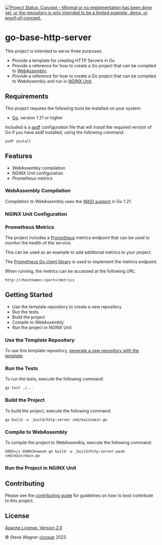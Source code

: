 [![Project Status: Concept – Minimal or no implementation has been done yet, or the repository is only intended to be a limited example, demo, or proof-of-concept.](https://www.repostatus.org/badges/latest/concept.svg)](https://www.repostatus.org/#concept)

# go-base-http-server

This project is intended to serve three purposes:
- Provide a template for creating HTTP Servers in Go
- Provide a reference for how to create a Go project that can be compiled to [WebAssembly](https://webassembly.org/);
- Provide a reference for how to create a Go project that can be compiled to WebAssembly and run in [NGINX Unit](https://unit.nginx.org/); 

## Requirements

This project requires the following tools be installed on your system:
- [Go](https://golang.org/), version 1.21 or higher

Included is a [asdf](https://asdf-vm.com/#/) configuration file that will install the required version of Go if you have asdf installed, using the following command:

```shell
asdf install
```

## Features

- WebAssembly compilation
- NGINX Unit configuration
- Prometheus metrics

### WebAssembly Compilation

Compilation to WebAssembly uses the [WASI support](https://go.dev/blog/wasi) in Go 1.21. 

### NGINX Unit Configuration

### Prometheus Metrics

The project includes a [Prometheus](https://prometheus.io/) metrics endpoint that can be used to monitor the health of the service.

This can be used as an example to add additional metrics to your project.

The [Prometheus Go client library](github.com/prometheus/client_golang) is used to implement the metrics endpoint.

When running, the metrics can be accessed at the following URL:

```shell    
http://<hostname>:<port>/metrics
```

## Getting Started

- Use the template repository to create a new repository
- Run the tests
- Build the project
- Compile to WebAssembly
- Run the project in NGINX Unit

### Use the Template Repository

To use this template repository, [generate a new repository with the template](https://github.com/ciroque/go-base-http-server/generate).

### Run the Tests

To run the tests, execute the following command:

```shell
go test ./...
``` 

### Build the Project

To build the project, execute the following command:

```shell    
go build -o _build/http-server cmd/main/main.go
```

### Compile to WebAssembly

To compile the project to WebAssembly, execute the following command:

```shell
GOOS=js GOARCH=wasm go build -o _build/http-server.wasm cmd/main/main.go
```

### Run the Project in NGINX Unit

## Contributing

Please see the [contributing guide](https://github.com/ciroque/go-base-http-server/blob/main/CONTRIBUTING.md) for guidelines on how to best contribute to this project.

## License

[Apache License, Version 2.0](https://github.com/ciroque/go-base-http-server/blob/main/LICENSE)

&copy; Steve Wagner [ciroque](https://github.com/ciroque) 2023